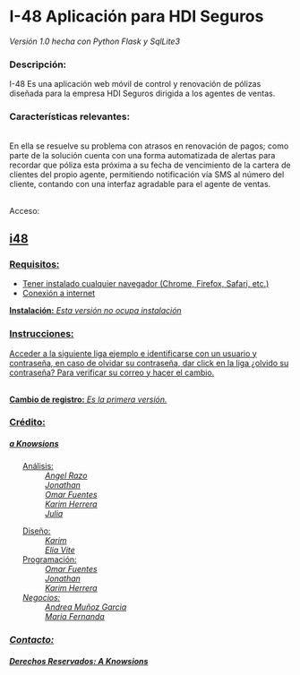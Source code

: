 
<h1>I-48 Aplicación para HDI Seguros</h1>
<i>	Versión 1.0 hecha con Python Flask y SqlLite3 </i>
<h3>Descripción:</h3> I-48 Es una aplicación web móvil de control y renovación de pólizas  diseñada para la empresa HDI Seguros dirigida a los agentes de ventas.
<h3>Características relevantes:</h3>
<br>En ella se resuelve su problema con atrasos en renovación de pagos; como parte de la solución cuenta con una forma automatizada de alertas para recordar que póliza esta próxima a su fecha de vencimiento de la cartera de clientes del propio agente, permitiendo notificación vía SMS al número del cliente, contando con una interfaz agradable para el agente de ventas.

<br>Acceso:
<h2><a href= "http://fintech-2016-gozhack.c9users.io/">i48</h2>

<h3>Requisitos:  </h3>
<ul>
<li> Tener instalado cualquier navegador (Chrome, Firefox, Safari, etc.)</li>
<li>Conexión a internet</li>	
</ul>


<b>Instalación:</b> <i>  Esta versión no ocupa instalación </i>

<h3>Instrucciones:</h3> 
Acceder a la siguiente liga ejemplo e identificarse con un usuario y contraseña, en caso de olvidar su contraseña, dar click en la liga ¿olvido su contraseña?  Para verificar su correo y hacer el cambio.


<br><b>Cambio de registro:</b><i> Es la primera versión.</i>
<h3>Crédito:</h3>  
<h5> <i>a Knowsions</i></h5>
<ul>
<dl> 
<dt>Análisis:</dt><i>

<dd>Angel Razo</dd>
<dd>Jonathan</dd>
<dd>Omar Fuentes  </dd>
<dd>Karim Herrera</dd>
<dd>Julia</dd></i>
</dl>
<dt>Diseño:</dt><i>
<dd>Karim</dd>
<dd>Elia Vite </dd></i>
</dl>
<dt>Programación:</dt><i>
<dd> Omar Fuentes  </dd>
<dd>Jonathan</dd>
<dd>Karim Herrera</dd>
</dl>
<dt>Negocios:</dt><i>
<dd> Andrea Muñoz Garcia </dd>
<dd>Maria Fernanda</dd>
</dl>
</ul>
<h3>Contacto:</h3>
<h5><i>Derechos Reservados: A Knowsions</i></h5>
